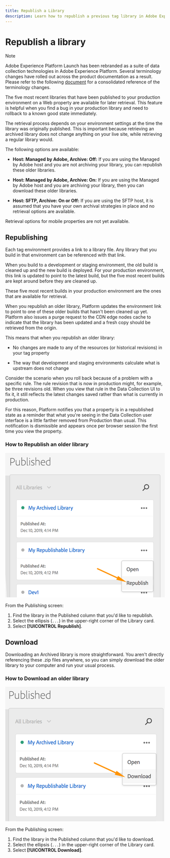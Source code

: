 ```yaml
---
title: Republish a Library
description: Learn how to republish a previous tag library in Adobe Experience Platform.
---
```

# Republish a library

>[!NOTE]
>
>Adobe Experience Platform Launch has been rebranded as a suite of data collection technologies in Adobe Experience Platform. Several terminology changes have rolled out across the product documentation as a result. Please refer to the following [document](../../term-updates.md) for a consolidated reference of the terminology changes.

The five most recent libraries that have been published to your production environment on a Web property are available for later retrieval. This feature is helpful when you find a bug in your production library and need to rollback to a known good state immediately.

The retrieval process depends on your environment settings at the time the library was originally published. This is important because retrieving an archived library does not change anything on your live site, while retrieving a regular library would.

The following options are available:

* **Host: Managed by Adobe, Archive: Off:** If you are using the Managed by Adobe host and you are not archiving your library, you can republish these older libraries.

* **Host: Managed by Adobe, Archive: On:** If you are using the Managed by Adobe host and you are archiving your library, then you can download these older libraries.

* **Host: SFTP, Archive: On or Off:** If you are using the SFTP host, it is assumed that you have your own archival strategies in place and no retrieval options are available.

Retrieval options for mobile properties are not yet available.

## Republishing

Each tag environment provides a link to a library file. Any library that you build in that environment can be referenced with that link.

When you build to a development or staging environment, the old build is cleaned up and the new build is deployed. For your production environment, this link is updated to point to the latest build, but the five most recent builds are kept around before they are cleaned up.

These five most recent builds in your production environment are the ones that are available for retrieval.

When you republish an older library, Platform updates the environment link to point to one of these older builds that hasn't been cleaned up yet.  Platform also issues a purge request to the CDN edge nodes cache to indicate that the library has been updated and a fresh copy should be retrieved from the origin.

This means that when you republish an older library:

* No changes are made to any of the resources (or historical revisions) in your tag property

* The way that development and staging environments calculate what is upstream does not change

Consider the scenario when you roll back because of a problem with a specific rule. The rule revision that is now in production might, for example, be three revisions old.  When you view that rule in the Data Collection UI to fix it, it still reflects the latest changes saved rather than what is currently in production.

For this reason, Platform notifies you that a property is in a republished state as a reminder that what you're seeing in the Data Collection user interface is a little farther removed from Production than usual. This notification is dismissible and appears once per browser session the first time you view the property.

### How to Republish an older library

![Republish a library](images/retrieve_republish.png)

From the Publishing screen:

1. Find the library in the Published column that you'd like to republish.
1. Select the ellipsis (`...`) in the upper-right corner of the Library card.
1. Select **[!UICONTROL Republish]**.

## Download

Downloading an Archived library is more straightforward. You aren't directly referencing these .zip files anywhere, so you can simply download the older library to your computer and run your usual process.

### How to Download an older library

![Download a library](images/retrieve_download.png)

From the Publishing screen:

1. Find the library in the Published column that you'd like to download.
1. Select the ellipsis (`...`) in the upper-right corner of the Library card.
1. Select **[!UICONTROL Download]**.
